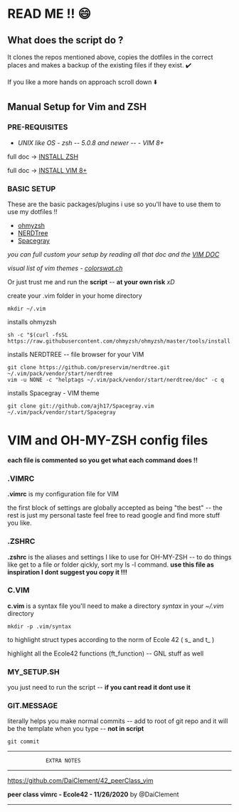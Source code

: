 
# READ ME !! :smile:

## What does the script do ?

It clones the repos mentioned above, copies the dotfiles in the correct places and makes a backup of the existing files if they exist. :heavy_check_mark:

If you like a more hands on approach scroll down :arrow_down:

## Manual Setup for Vim and ZSH

### PRE-REQUISITES

- *UNIX like OS* - *zsh -- 5.0.8 and newer --* - *VIM 8+*

full doc -> [INSTALL ZSH](https://github.com/ohmyzsh/ohmyzsh/wiki/Installing-ZSH)

full doc -> [INSTALL VIM 8+](https://www.vim.org/download.php#unix)

### BASIC SETUP

These are the basic packages/plugins i use so you'll have to use them to use my dotfiles !!
- [ohmyzsh](https://github.com/ohmyzsh/ohmyzsh)
- [NERDTree](https://github.com/preservim/nerdtree)
- [Spacegray](https://github.com/ajh17/Spacegray.vim)

*you can full custom your setup by reading all that doc and the [VIM DOC](https://www.vim.org/docs.php)*

*visual list of vim themes - [colorswat.ch](https://colorswat.ch/vim/list?cat=all)*

Or just trust me and run the **script**  -- **at your own risk** *xD*

create your .vim folder in your home directory
```
mkdir ~/.vim
```
installs ohmyzsh
```
sh -c "$(curl -fsSL https://raw.githubusercontent.com/ohmyzsh/ohmyzsh/master/tools/install.sh)"
```
installs NERDTREE -- file browser for your VIM
```
git clone https://github.com/preservim/nerdtree.git ~/.vim/pack/vendor/start/nerdtree
vim -u NONE -c "helptags ~/.vim/pack/vendor/start/nerdtree/doc" -c q
```
installs Spacegray - VIM theme
```
git clone git://github.com/ajh17/Spacegray.vim ~/.vim/pack/vendor/start/Spacegray
```
# VIM and OH-MY-ZSH config files

**each file is commented so you get what each command does !!**

### .VIMRC

**.vimrc** is my configuration file for VIM

the first block of settings are globally accepted as being "the best" -- the rest is just my personal taste
feel free to read google and find more stuff you like.

### .ZSHRC

**.zshrc** is the aliases and settings I like to use for OH-MY-ZSH -- to do things like get to a file or folder qickly, sort my ls -l command. 
**use this file as inspiration I dont suggest you copy it !!!**

### C.VIM

**c.vim** is a syntax file
you'll need to make a directory *syntax* in your *~/.vim* directory
```
mkdir -p .vim/syntax
```
to highlight struct types according to the norm of Ecole 42 ( s_ and t_ )

highlight all the Ecole42 functions (ft_function) -- GNL stuff as well

### MY_SETUP.SH
you just need to run the script -- **if you cant read it dont use it**

### GIT.MESSAGE
literally helps you make normal commits -- add to root of git repo and it will be the template when you type -- **not in script**
```
git commit
```
----------------------------------------------------------
                EXTRA NOTES
----------------------------------------------------------

https://github.com/DaiClement/42_peerClass_vim

**peer class vimrc - Ecole42 - 11/26/2020** by @DaiClement

----------------------------------------------------------
